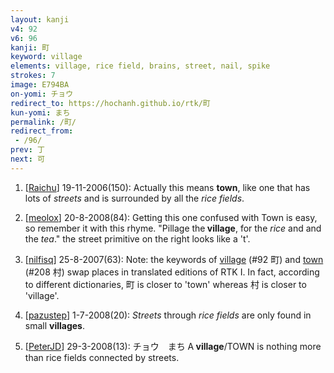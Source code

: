 ```yaml
---
layout: kanji
v4: 92
v6: 96
kanji: 町
keyword: village
elements: village, rice field, brains, street, nail, spike
strokes: 7
image: E794BA
on-yomi: チョウ
redirect_to: https://hochanh.github.io/rtk/町
kun-yomi: まち
permalink: /町/
redirect_from:
 - /96/
prev: 丁
next: 可
---
```


1) [<a href="http://kanji.koohii.com/profile/Raichu">Raichu</a>] 19-11-2006(150): Actually this means <strong>town</strong>, like one that has lots of <em>streets</em> and is surrounded by all the <em>rice fields</em>.

2) [<a href="http://kanji.koohii.com/profile/meolox">meolox</a>] 20-8-2008(84): Getting this one confused with Town is easy, so remember it with this rhyme. &quot;Pillage the<strong> village</strong>, for the <em>rice</em> and and the <em>tea</em>.&quot; the street primitive on the right looks like a &#039;t&#039;.

3) [<a href="http://kanji.koohii.com/profile/nilfisq">nilfisq</a>] 25-8-2007(63): Note: the keywords of <a href="../v4/92.html">village</a> (#92 町) and <a href="../v4/208.html">town</a> (#208 村) swap places in translated editions of RTK I. In fact, according to different dictionaries, 町 is closer to &#039;town&#039; whereas 村 is closer to &#039;village&#039;.

4) [<a href="http://kanji.koohii.com/profile/pazustep">pazustep</a>] 1-7-2008(20): <em>Streets</em> through <em>rice fields</em> are only found in small <strong>villages</strong>.

5) [<a href="http://kanji.koohii.com/profile/PeterJD">PeterJD</a>] 29-3-2008(13): チョウ　まち A<strong> village</strong>/TOWN is nothing more than rice fields connected by streets.

